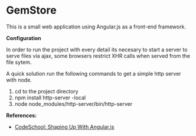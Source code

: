 # GemStore

This is a small web application using Angular.js as a front-end framework.

**Configuration**

In order to run the project with every detail its necesary to start a server to serve files via ajax, some browsers restrict XHR calls when served from the file sytem.

A quick solution run the following commands to get a simple http server with node.

1. cd to the project directory
2. npm install http-server -local
3. node node_modules/http-server/bin/http-server


**References:**

* [CodeSchool: Shaping Up With Angular.js](https://www.codeschool.com/courses/shaping-up-with-angular-js)
